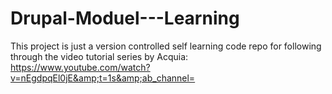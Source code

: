 # Drupal-Moduel---Learning
This project is just a version controlled self learning code repo for following through the video tutorial series by Acquia: https://www.youtube.com/watch?v=nEgdpqEl0jE&amp;t=1s&amp;ab_channel=
